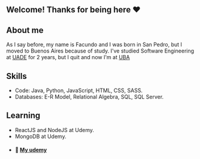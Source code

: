 ## Welcome! Thanks for being here ❤️

## About me
As I say before, my name is Facundo and I was born in San Pedro, but I moved to Buenos Aires because of study. 
I've studied Software Engineering at <a href="https://www.uade.edu.ar/" target="_blank">UADE</a> for 2 years, but I quit and now I'm at <a href="https://www.uba.ar" target="_blank">UBA</a>

## Skills
- Code: Java, Python, JavaScript, HTML, CSS, SASS.
- Databases: E-R Model, Relational Algebra, SQL, SQL Server.

## Learning
- ReactJS and NodeJS at Udemy.
- MongoDB at Udemy.
- #### 📕 <a href="https://www.udemy.com/user/facundo-valentin-salazar-2/" target="_blank"> My udemy </a>
